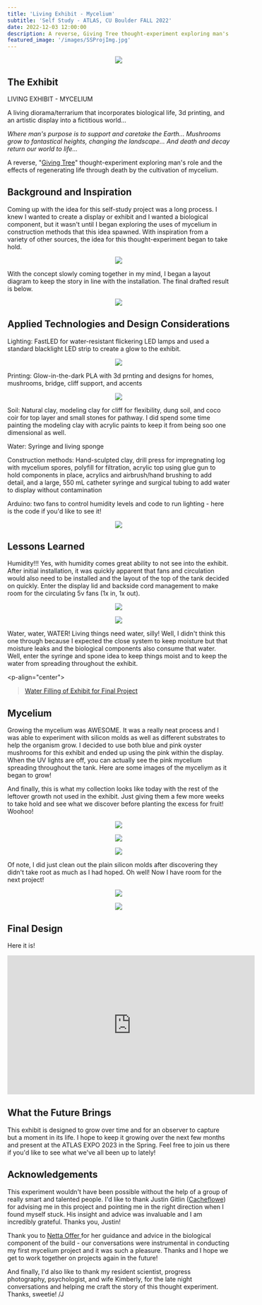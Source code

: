 ```yaml
---
title: 'Living Exhibit - Mycelium'
subtitle: 'Self Study - ATLAS, CU Boulder FALL 2022'
date: 2022-12-03 12:00:00
description: A reverse, Giving Tree thought-experiment exploring man's role and the effects of regenerating life through death by the cultivation of mycelium
featured_image: '/images/SSProjImg.jpg'
---
```


<p align="center"><img src="/images/SSProjImg.jpg"></p>

## The Exhibit

LIVING EXHIBIT - MYCELIUM

A living diorama/terrarium that incorporates biological life, 3d printing, and an artistic display into a fictitious world...

<em>Where man's purpose is to support and caretake the Earth...
Mushrooms grow to fantastical heights, changing the landscape...
And death and decay return our world to life...</em>

A reverse, "<a href="https://www.shelsilverstein.com/9780060256654/the-giving-tree/">Giving Tree</a>" thought-experiment exploring man's role and the effects of regenerating life through death by the cultivation of mycelium.

## Background and Inspiration

Coming up with the idea for this self-study project was a long process.  I knew I wanted to create a display or exhibit and I wanted a biological component, but it wasn't until I began exploring the uses of mycelium in construction methods that this idea spawned.  With inspiration from a variety of other sources, the idea for this thought-experiment began to take hold.

<p align="center"><img src="/images/final_inspiration.jpg"></p>

With the concept slowly coming together in my mind, I began a layout diagram to keep the story in line with the installation.  The final drafted result is below.

<p align="center"><img src="/images/design_concept.jpg"></p>

## Applied Technologies and Design Considerations

Lighting: FastLED for water-resistant flickering LED lamps and used a standard blacklight LED strip to create a glow to the exhibit.

<p align="center"><img src="/images/IMG_3027.png"></p>

Printing: Glow-in-the-dark PLA with 3d prnting and designs for homes, mushrooms, bridge, cliff support, and accents

<p align="center"><img src="/images/IMG_3018.png"></p>

Soil: Natural clay, modeling clay for cliff for flexibility, dung soil, and coco coir for top layer and small stones for pathway.  I did spend some time painting the modeling clay with acrylic paints to keep it from being soo one dimensional as well.

Water: Syringe and living sponge

Construction methods: Hand-sculpted clay, drill press for impregnating log with mycelium spores, polyfill for filtration, acrylic top using glue gun to hold components in place, acrylics and airbrush/hand brushing to add detail, and a large, 550 mL catheter syringe and surgical tubing to add water to display without contamination

Arduino: two fans to control humidity levels and code to run lighting - here is the code if you'd like to see it!

<p align="center"><img src="/images/arduino_code.jpg"></p>

## Lessons Learned

Humidity!!!  Yes, with humidity comes great ability to not see into the exhibit.  After initial installation, it was quickly apparent that fans and circulation would also need to be installed and the layout of the top of the tank decided on quickly.  Enter the display lid and backside cord management to make room for the circulating 5v fans (1x in, 1x out).

<p align="center"><img src="/images/top of tank.png"></p>
<p align="center"><img src="/images/back of tank edited.png"></p>

Water, water, WATER!  Living things need water, silly!  Well, I didn't think this one through because I expected the close system to keep moisture but that moisture leaks and the biological components also consume that water.  Well, enter the syringe and spone idea to keep things moist and to keep the water from spreading throughout the exhibit.

<p-align="center"><blockquote class="imgur-embed-pub" lang="en" data-id="a/yxZ6Z6N"  ><a href="//imgur.com/a/yxZ6Z6N">Water Filling of Exhibit for Final Project</a></blockquote><script async src="//s.imgur.com/min/embed.js" charset="utf-8"></script></p>

## Mycelium

Growing the mycelium was AWESOME.  It was a really neat process and I was able to experiment with silicon molds as well as different substrates to help the organism grow.  I decided to use both blue and pink oyster mushrooms for this exhibit and ended up using the pink within the display.  When the UV lights are off, you can actually see the pink mycelium spreading throughout the tank.  Here are some images of the myceliym as it began to grow!

And finally, this is what my collection looks like today with the rest of the leftover growth not used in the exhibit.  Just giving them a few more weeks to take hold and see what we discover before planting the excess for fruit!  Woohoo!  

<p align="center"><img src="/images/DSC_0498.JPG"></p>
<p align="center"><img src="/images/IMG_2990.jpeg"></p>
<p align="center"><img src="/images/IMG_2997.jpeg"></p>

Of note, I did just clean out the plain silicon molds after discovering they didn't take root as much as I had hoped.  Oh well!  Now I have room for the next project!

<p align="center"><img src="/images/IMG_2999.jpeg"></p>
<p align="center"><img src="/images/IMG_2998.jpeg"></p>

## Final Design

Here it is!

<iframe width="560" height="315" src="https://www.youtube.com/embed/YxUHmWEUOl8" title="YouTube video player" frameborder="0" allow="accelerometer; autoplay; clipboard-write; encrypted-media; gyroscope; picture-in-picture" allowfullscreen></iframe>

## What the Future Brings

This exhibit is designed to grow over time and for an observer to capture but a moment in its life.  I hope to keep it growing over the next few months and present at the ATLAS EXPO 2023 in the Spring.  Feel free to join us there if you'd like to see what we've all been up to lately!

## Acknowledgements

This experiment wouldn't have been possible without the help of a group of really smart and talented people.  I'd like to thank Justin Gitlin (<a href="https://cacheflowe.com">Cacheflowe</a>) for advising me in this project and pointing me in the right direction when I found myself stuck.  His insight and advice was invaluable and I am incredibly grateful.  Thanks you, Justin!  

Thank you to <a href ="https://www.colorado.edu/atlas/netta-ofer">Netta Offer </a> for her guidance and advice in the biological component of the build - our conversations were instrumental in conducting my first mycelium project and it was such a pleasure.  Thanks and I hope we get to work together on projects again in the future!

And finally, I'd also like to thank my resident scientist, progress photography, psychologist, and wife Kimberly, for the late night conversations and helping me craft the story of this thought experiment.  Thanks, sweetie! /J

